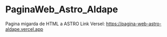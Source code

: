 # PaginaWeb_Astro_Aldape
 Pagina migarda de HTML a ASTRO
 Link Versel: https://pagina-web-astro-aldape.vercel.app
